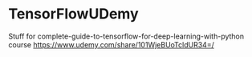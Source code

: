 # TensorFlowUDemy
Stuff for complete-guide-to-tensorflow-for-deep-learning-with-python course https://www.udemy.com/share/101WjeBUoTcldUR34=/
